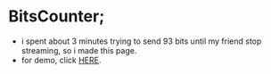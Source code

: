 # BitsCounter;
* i spent about 3 minutes trying to send 93 bits until my friend stop streaming, so i made this page.
* for demo, click [HERE](https://fhidan.com/bits.php).
